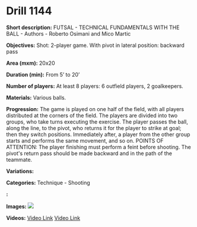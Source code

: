 # Drill 1144

**Short description:**
FUTSAL - TECHNICAL FUNDAMENTALS WITH THE BALL - Authors - Roberto Osimani and Mico Martic

**Objectives:**
Shot: 2-player game. With pivot in lateral position: backward pass

**Area (mxm):**
20x20

**Duration (min):**
From 5’ to 20’

**Number of players:**
At least 8 players: 6 outfield players, 2 goalkeepers.

**Materials:**
Various balls.

**Progression:**
The game is played on one half of the field, with all players distributed at the corners of the field. The players are divided into two groups, who take turns executing the exercise. The player passes the ball, along the line, to the pivot, who returns it for the player to strike at goal; then they switch positions. Immediately after, a player from the other group starts and performs the same movement, and so on. POINTS OF ATTENTION: The player finishing must perform a feint before shooting. The pivot's return pass should be made backward and in the path of the teammate.

**Variations:**


**Categories:**
Technique - Shooting

**:**


**Images:**
![](https://www.coachingfutsal.com/\images\b0fda78f1e954028f6f8a3fcbc2e87c671b415b68b1fe5c61720c2d51d466aa2e069f7a1df39b55e01e8529f4dc11e7f4192bb499ad8dfd9fcba0bdc7d87334452c1ec1f36620.jpg)

**Videos:**
[Video Link](https://www.youtube.com/embed/Q2EVhyG65hc)
[Video Link](https://www.youtube.com/embed/WGbYCGs00jU)

